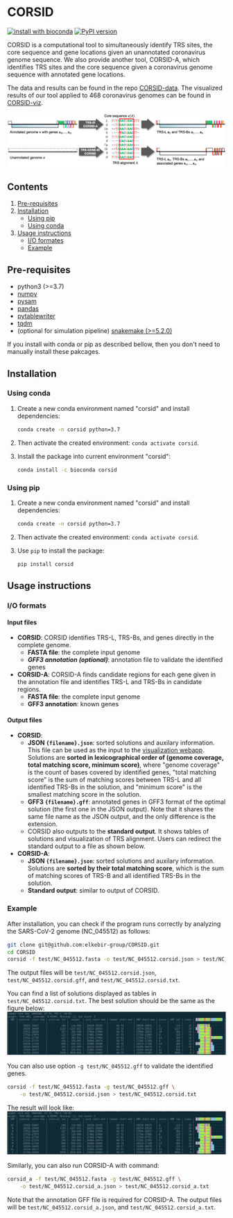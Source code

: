 # CORSID

[![install with bioconda](https://img.shields.io/badge/install%20with-bioconda-brightgreen.svg?style=flat)](http://bioconda.github.io/recipes/corsid/README.html)
[![PyPI version](https://badge.fury.io/py/corsid.svg)](https://badge.fury.io/py/corsid)

CORSID is a computational tool to simultaneously identify TRS sites, the core sequence and gene locations given an unannotated coronavirus genome sequence.
We also provide another tool, CORSID-A, which identifies TRS sites and the core sequence given a coronavirus genome sequence with annotated gene locations.

The data and results can be found in the repo [CORSID-data](https://github.com/elkebir-group/CORSID-data). The visualized results of our tool applied to 468 coronavirus genomes can be found in [CORSID-viz](https://elkebir-group.github.io/CORSID-viz/).

![Figure](doc/overview.png)

## Contents

  1. [Pre-requisites](#pre-requisites)
  2. [Installation](#install)
      * [Using pip](#pip)
      * [Using conda](#conda)
  3. [Usage instructions](#usage)
      * [I/O formates](#io)
      * [Example](#example)

<a name="pre-requisites"></a>

## Pre-requisites
+ python3 (>=3.7)
+ [numpy](https://numpy.org/doc/)
+ [pysam](https://pysam.readthedocs.io/en/latest/)
+ [pandas](https://pandas.pydata.org/pandas-docs/stable/index.html)
+ [pytablewriter](https://pytablewriter.readthedocs.io/en/latest/)
+ [tqdm](https://tqdm.github.io/)
+ (optional for simulation pipeline) [snakemake (>=5.2.0)](https://snakemake.readthedocs.io)

If you install with conda or pip as described bellow, then you don't need to manually install these pakcages.

<a name="install"></a>

## Installation

<a name="conda"></a>

### Using conda

1. Create a new conda environment named "corsid" and install dependencies:

   ```bash
   conda create -n corsid python=3.7
   ```

2. Then activate the created environment: `conda activate corsid`.
3. Install the package into current environment "corsid":

    ```bash
    conda install -c bioconda corsid
    ```

<a name="pip"></a>

### Using pip

1. Create a new conda environment named "corsid" and install dependencies:

   ```bash
   conda create -n corsid python=3.7
   ```

2. Then activate the created environment: `conda activate corsid`.
3. Use `pip` to install the package:
    ```bash
    pip install corsid
    ```

<a name="usage"></a>

## Usage instructions

<a name="io"></a>

### I/O formats

#### Input files

- **CORSID**: CORSID identifies TRS-L, TRS-Bs, and genes directly in the complete genome.
  - **FASTA file**: the complete input genome
  - _**GFF3 annotation (optional)**_: annotation file to validate the identified genes
- **CORSID-A**: CORSID-A finds candidate regions for each gene given in the annotation file and identifies TRS-L and TRS-Bs in candidate regions.
  - **FASTA file**: the complete input genome
  - **GFF3 annotation**: known genes

#### Output files

- **CORSID**:
  - **JSON `{filename}.json`**: sorted solutions and auxilary information. This file can be used as the input to the [visualization webapp](https://elkebir-group.github.io/CORSID-viz/#/Viz). Solutions are **sorted in lexicographical order of (genome coverage, total matching score, minimum score)**, where "genome coverage" is the count of bases covered by identified genes, "total matching score" is the sum of matching scores between TRS-L and all identified TRS-Bs in the solution, and "minimum score" is the smallest matching score in the solution.
  - **GFF3 `{filename}.gff`**: annotated genes in GFF3 format of the optimal solution (the first one in the JSON output). Note that it shares the same file name as the JSON output, and the only difference is the extension.
  - CORSID also outputs to the **standard output**. It shows tables of solutions and visualization of TRS alignment. Users can redirect the standard output to a file as shown below.
- **CORSID-A**:
  - **JSON `{filename}.json`**: sorted solutions and auxilary information. Solutions are **sorted by their total matching score**, which is the sum of matching scores of TRS-B and all identified TRS-Bs in the solution.
  - **Standard output**: similar to output of CORSID.

<a name="example"></a>

### Example

After installation, you can check if the program runs correctly by analyzing the SARS-CoV-2 genome (NC_045512) as follows:
```bash
git clone git@github.com:elkebir-group/CORSID.git
cd CORSID
corsid -f test/NC_045512.fasta -o test/NC_045512.corsid.json > test/NC_045512.corsid.txt
```
The output files will be `test/NC_045512.corsid.json`, `test/NC_045512.corsid.gff`, and `test/NC_045512.corsid.txt`.

You can find a list of solutions displayed as tables in `test/NC_045512.corsid.txt`. The best solution should be the same as the figure below:
![Expected result](doc/expected_result_nogff.png)

You can also use option `-g test/NC_045512.gff` to validate the identified genes.
```bash
corsid -f test/NC_045512.fasta -g test/NC_045512.gff \
    -o test/NC_045512.corsid.json > test/NC_045512.corsid.txt
```
The result will look like:
![Expected result](doc/expected_result_gff.png)

Similarly, you can also run CORSID-A with command:
```bash
corsid_a -f test/NC_045512.fasta -g test/NC_045512.gff \
    -o test/NC_045512.corsid_a.json > test/NC_045512.corsid_a.txt
```
Note that the annotation GFF file is required for CORSID-A. The output files will be `test/NC_045512.corsid_a.json`, and `test/NC_045512.corsid_a.txt`.
